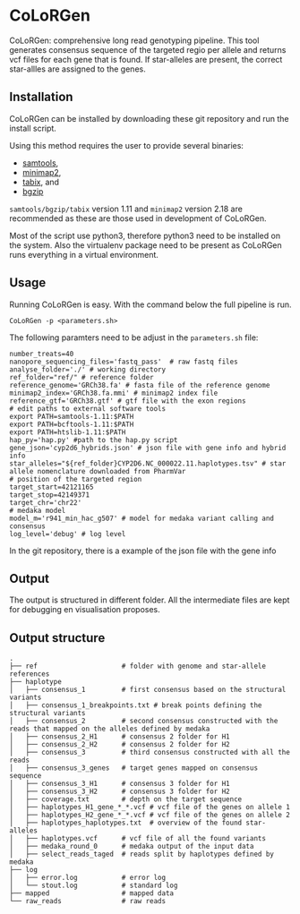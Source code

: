 CoLoRGen
========

CoLoRGen: comprehensive long read genotyping pipeline.
This tool generates consensus sequence of the targeted regio per allele
and returns vcf files for each gene that is found. If star-alleles are
present, the correct star-allles are assigned to the genes.


Installation
------------

CoLoRGen can be installed by downloading these git repository and run the
install script.

Using this method requires the user to provide several binaries:

 * [samtools](https://github.com/samtools/samtools),
 * [minimap2](https://github.com/lh3/minimap2),
 * [tabix](https://github.com/samtools/htslib), and
 * [bgzip](https://github.com/samtools/htslib)

`samtools/bgzip/tabix` version 1.11 and `minimap2` version 2.18 are recommended
as these are those used in development of CoLoRGen.

Most of the script use python3, therefore python3 need to be installed on the
system. Also the virtualenv package need to be present as CoLoRGen runs
everything in a virtual environment.

Usage
-----

Running CoLoRGen is easy. With the command below the full pipeline is run.

    CoLoRGen -p <parameters.sh>

The following paramters need to be adjust in the `parameters.sh` file:

    number_treats=40
    nanopore_sequencing_files='fastq_pass'  # raw fastq files
    analyse_folder='./' # working directory
    ref_folder="ref/" # reference folder
    reference_genome='GRCh38.fa' # fasta file of the reference genome
    minimap2_index='GRCh38.fa.mmi' # minimap2 index file
    reference_gtf='GRCh38.gtf' # gtf file with the exon regions
    # edit paths to external software tools
    export PATH=samtools-1.11:$PATH
    export PATH=bcftools-1.11:$PATH
    export PATH=htslib-1.11:$PATH
    hap_py='hap.py' #path to the hap.py script
    gene_json='cyp2d6_hybrids.json' # json file with gene info and hybrid info
    star_alleles="${ref_folder}CYP2D6.NC_000022.11.haplotypes.tsv" # star allele nomenclature downloaded from PharmVar
    # position of the targeted region
    target_start=42121165
    target_stop=42149371
    target_chr='chr22'
    # medaka model
    model_m='r941_min_hac_g507' # model for medaka variant calling and consensus
    log_level='debug' # log level

In the git repository, there is a example of the json file with the gene info


Output
------

The output is structured in different folder. All the intermediate files are
kept for debugging en visualisation proposes.

## Output structure

    .
    ├── ref                     # folder with genome and star-allele references
    ├── haplotype
    │   ├── consensus_1         # first consensus based on the structural variants
    │   ├── consensus_1_breakpoints.txt # break points defining the structural variants
    │   ├── consensus_2         # second consensus constructed with the reads that mapped on the alleles defined by medaka
    │   ├── consensus_2_H1      # consensus 2 folder for H1
    │   ├── consensus_2_H2      # consensus 2 folder for H2
    │   ├── consensus_3         # third consensus constructed with all the reads
    │   ├── consensus_3_genes   # target genes mapped on consensus sequence
    │   ├── consensus_3_H1      # consensus 3 folder for H1
    │   ├── consensus_3_H2      # consensus 3 folder for H2
    │   ├── coverage.txt        # depth on the target sequence
    │   ├── haplotypes_H1_gene_*_*.vcf # vcf file of the genes on allele 1
    │   ├── haplotypes_H2_gene_*_*.vcf # vcf file of the genes on allele 2
    │   ├── haplotypes_haplotypes.txt  # overview of the found star-alleles
    │   ├── haplotypes.vcf      # vcf file of all the found variants
    │   ├── medaka_round_0      # medaka output of the input data
    │   ├── select_reads_taged  # reads split by haplotypes defined by medaka
    ├── log
    │   ├── error.log           # error log
    │   └── stout.log           # standard log
    ├── mapped                  # mapped data
    └── raw_reads               # raw reads
